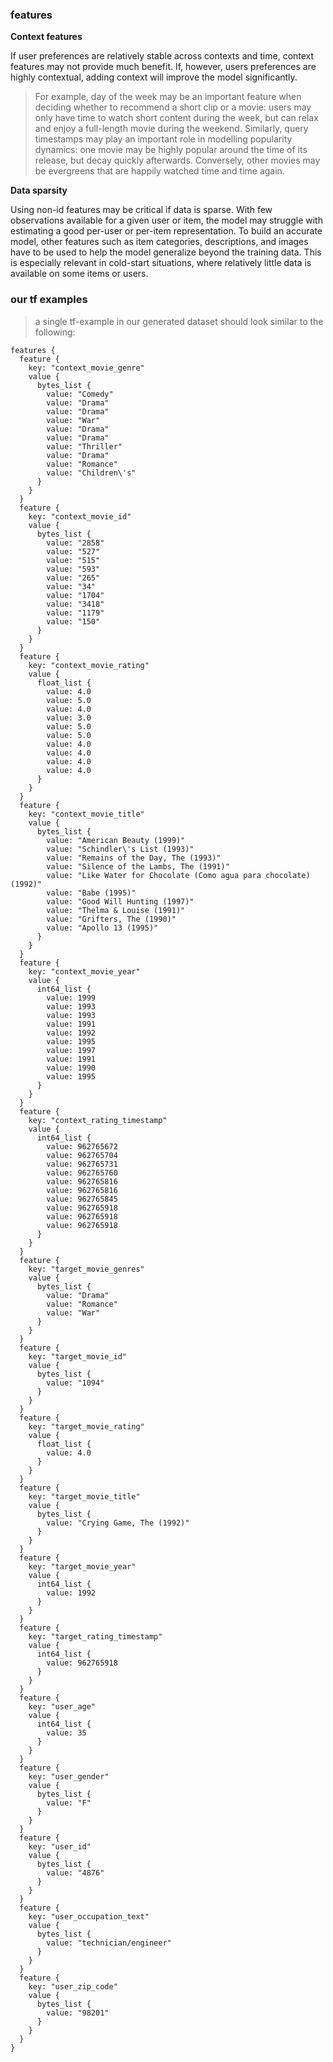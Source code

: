### features

**Context features**

If user preferences are relatively stable across contexts and time, context features may not provide much benefit. If, however, users preferences are highly contextual, adding context will improve the model significantly. 
> For example, day of the week may be an important feature when deciding whether to recommend a short clip or a movie: users may only have time to watch short content during the week, but can relax and enjoy a full-length movie during the weekend. 
> Similarly, query timestamps may play an important role in modelling popularity dynamics: one movie may be highly popular around the time of its release, but decay quickly afterwards. Conversely, other movies may be evergreens that are happily watched time and time again.

**Data sparsity** 

Using non-id features may be critical if data is sparse. With few observations available for a given user or item, the model may struggle with estimating a good per-user or per-item representation. To build an accurate model, other features such as item categories, descriptions, and images have to be used to help the model generalize beyond the training data. This is especially relevant in cold-start situations, where relatively little data is available on some items or users.

### our tf examples

> a single tf-example in our generated dataset should look similar to the following:

```
features {
  feature {
    key: "context_movie_genre"
    value {
      bytes_list {
        value: "Comedy"
        value: "Drama"
        value: "Drama"
        value: "War"
        value: "Drama"
        value: "Drama"
        value: "Thriller"
        value: "Drama"
        value: "Romance"
        value: "Children\'s"
      }
    }
  }
  feature {
    key: "context_movie_id"
    value {
      bytes_list {
        value: "2858"
        value: "527"
        value: "515"
        value: "593"
        value: "265"
        value: "34"
        value: "1704"
        value: "3418"
        value: "1179"
        value: "150"
      }
    }
  }
  feature {
    key: "context_movie_rating"
    value {
      float_list {
        value: 4.0
        value: 5.0
        value: 4.0
        value: 3.0
        value: 5.0
        value: 5.0
        value: 4.0
        value: 4.0
        value: 4.0
        value: 4.0
      }
    }
  }
  feature {
    key: "context_movie_title"
    value {
      bytes_list {
        value: "American Beauty (1999)"
        value: "Schindler\'s List (1993)"
        value: "Remains of the Day, The (1993)"
        value: "Silence of the Lambs, The (1991)"
        value: "Like Water for Chocolate (Como agua para chocolate) (1992)"
        value: "Babe (1995)"
        value: "Good Will Hunting (1997)"
        value: "Thelma & Louise (1991)"
        value: "Grifters, The (1990)"
        value: "Apollo 13 (1995)"
      }
    }
  }
  feature {
    key: "context_movie_year"
    value {
      int64_list {
        value: 1999
        value: 1993
        value: 1993
        value: 1991
        value: 1992
        value: 1995
        value: 1997
        value: 1991
        value: 1990
        value: 1995
      }
    }
  }
  feature {
    key: "context_rating_timestamp"
    value {
      int64_list {
        value: 962765672
        value: 962765704
        value: 962765731
        value: 962765760
        value: 962765816
        value: 962765816
        value: 962765845
        value: 962765918
        value: 962765918
        value: 962765918
      }
    }
  }
  feature {
    key: "target_movie_genres"
    value {
      bytes_list {
        value: "Drama"
        value: "Romance"
        value: "War"
      }
    }
  }
  feature {
    key: "target_movie_id"
    value {
      bytes_list {
        value: "1094"
      }
    }
  }
  feature {
    key: "target_movie_rating"
    value {
      float_list {
        value: 4.0
      }
    }
  }
  feature {
    key: "target_movie_title"
    value {
      bytes_list {
        value: "Crying Game, The (1992)"
      }
    }
  }
  feature {
    key: "target_movie_year"
    value {
      int64_list {
        value: 1992
      }
    }
  }
  feature {
    key: "target_rating_timestamp"
    value {
      int64_list {
        value: 962765918
      }
    }
  }
  feature {
    key: "user_age"
    value {
      int64_list {
        value: 35
      }
    }
  }
  feature {
    key: "user_gender"
    value {
      bytes_list {
        value: "F"
      }
    }
  }
  feature {
    key: "user_id"
    value {
      bytes_list {
        value: "4876"
      }
    }
  }
  feature {
    key: "user_occupation_text"
    value {
      bytes_list {
        value: "technician/engineer"
      }
    }
  }
  feature {
    key: "user_zip_code"
    value {
      bytes_list {
        value: "98201"
      }
    }
  }
}
```